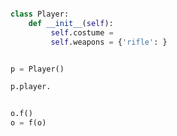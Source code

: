 ```python

class Player:
    def __init__(self):
         self.costume = 
         self.weapons = {'rifle': }


p = Player()

p.player.



```


```python
o.f()
o = f(o)
```